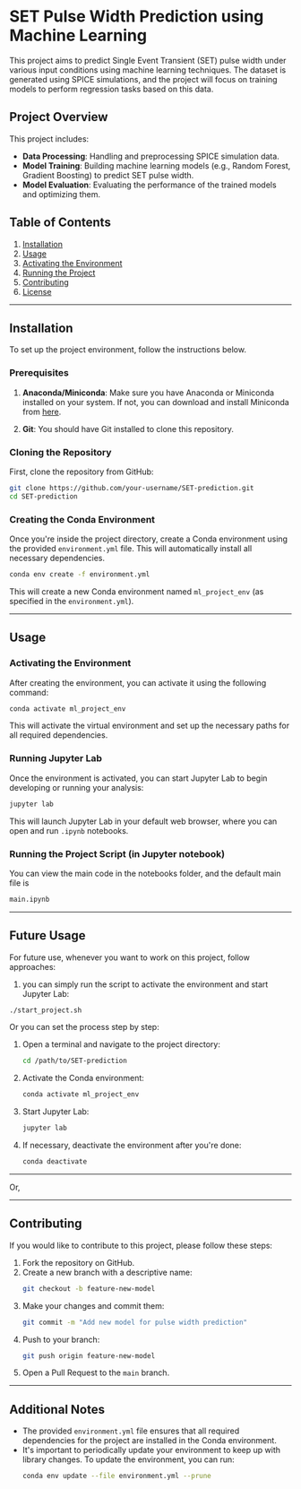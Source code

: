 # SET Pulse Width Prediction using Machine Learning

This project aims to predict Single Event Transient (SET) pulse width under various input conditions using machine learning techniques. The dataset is generated using SPICE simulations, and the project will focus on training models to perform regression tasks based on this data.

## Project Overview

This project includes:
- **Data Processing**: Handling and preprocessing SPICE simulation data.
- **Model Training**: Building machine learning models (e.g., Random Forest, Gradient Boosting) to predict SET pulse width.
- **Model Evaluation**: Evaluating the performance of the trained models and optimizing them.

## Table of Contents

1. [Installation](#installation)
2. [Usage](#usage)
3. [Activating the Environment](#activating-the-environment)
4. [Running the Project](#running-the-project)
5. [Contributing](#contributing)
6. [License](#license)

---

## Installation

To set up the project environment, follow the instructions below.

### Prerequisites

1. **Anaconda/Miniconda**: Make sure you have Anaconda or Miniconda installed on your system. If not, you can download and install Miniconda from [here](https://docs.conda.io/en/latest/miniconda.html).

2. **Git**: You should have Git installed to clone this repository.

### Cloning the Repository

First, clone the repository from GitHub:
```bash
git clone https://github.com/your-username/SET-prediction.git
cd SET-prediction
```

### Creating the Conda Environment

Once you're inside the project directory, create a Conda environment using the provided `environment.yml` file. This will automatically install all necessary dependencies.

```bash
conda env create -f environment.yml
```

This will create a new Conda environment named `ml_project_env` (as specified in the `environment.yml`).

---

## Usage

### Activating the Environment

After creating the environment, you can activate it using the following command:

```bash
conda activate ml_project_env
```

This will activate the virtual environment and set up the necessary paths for all required dependencies.

### Running Jupyter Lab

Once the environment is activated, you can start Jupyter Lab to begin developing or running your analysis:

```bash
jupyter lab
```

This will launch Jupyter Lab in your default web browser, where you can open and run `.ipynb` notebooks.

### Running the Project Script (in Jupyter notebook)

You can view the main code in the notebooks folder, and the default main file is 

```bash
main.ipynb
```

---

## Future Usage

For future use, whenever you want to work on this project, follow approaches:

1. you can simply run the script to activate the environment and start Jupyter Lab:

```bash
./start_project.sh
```

 Or you can set the process step by step:

1. Open a terminal and navigate to the project directory:
   ```bash
   cd /path/to/SET-prediction
   ```

2. Activate the Conda environment:
   ```bash
   conda activate ml_project_env
   ```

3. Start Jupyter Lab:
   ```bash
   jupyter lab
   ```

4. If necessary, deactivate the environment after you're done:
   ```bash
   conda deactivate
   ```

---

Or, 

---

## Contributing

If you would like to contribute to this project, please follow these steps:

1. Fork the repository on GitHub.
2. Create a new branch with a descriptive name:
   ```bash
   git checkout -b feature-new-model
   ```
3. Make your changes and commit them:
   ```bash
   git commit -m "Add new model for pulse width prediction"
   ```
4. Push to your branch:
   ```bash
   git push origin feature-new-model
   ```
5. Open a Pull Request to the `main` branch.

---

## Additional Notes

- The provided `environment.yml` file ensures that all required dependencies for the project are installed in the Conda environment.
- It's important to periodically update your environment to keep up with library changes. To update the environment, you can run:
  ```bash
  conda env update --file environment.yml --prune
  ```

```
